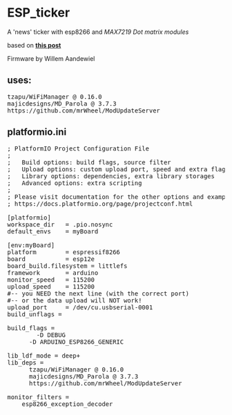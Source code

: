 # ESP_ticker
A 'news' ticker with esp8266 and *MAX7219 Dot matrix modules*

based on [**this post**](https://willem.aandewiel.nl/index.php/2020/06/09/an-esp8266-ticker/)
<p>Firmware by Willem Aandewiel

## uses:
<pre>
tzapu/WiFiManager @ 0.16.0
majicdesigns/MD_Parola @ 3.7.3
https://github.com/mrWheel/ModUpdateServer
</pre>

## platformio.ini
<pre>
; PlatformIO Project Configuration File
;
;   Build options: build flags, source filter
;   Upload options: custom upload port, speed and extra flags
;   Library options: dependencies, extra library storages
;   Advanced options: extra scripting
;
; Please visit documentation for the other options and examples
; https://docs.platformio.org/page/projectconf.html

[platformio]
workspace_dir   = .pio.nosync
default_envs    = myBoard

[env:myBoard]
platform        = espressif8266
board           = esp12e
board_build.filesystem = littlefs
framework       = arduino
monitor_speed   = 115200
upload_speed    = 115200
#-- you NEED the next line (with the correct port)
#-- or the data upload will NOT work!
upload_port     = /dev/cu.usbserial-0001
build_unflags = 

build_flags = 
    	-D DEBUG
      -D ARDUINO_ESP8266_GENERIC

lib_ldf_mode = deep+
lib_deps = 
      tzapu/WiFiManager @ 0.16.0
      majicdesigns/MD_Parola @ 3.7.3
      https://github.com/mrWheel/ModUpdateServer

monitor_filters = 
	esp8266_exception_decoder
<pre>



